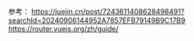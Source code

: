 参考：
https://juejin.cn/post/7243611408628498491?searchId=20240906144952A7857EFB79149B9C17B9
https://router.vuejs.org/zh/guide/

